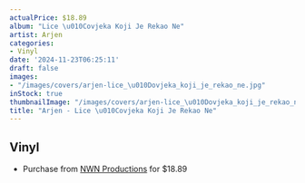 ```yaml
---
actualPrice: $18.89
album: "Lice \u010Covjeka Koji Je Rekao Ne"
artist: Arjen
categories:
- Vinyl
date: '2024-11-23T06:25:11'
draft: false
images:
- "/images/covers/arjen-lice_\u010Dovjeka_koji_je_rekao_ne.jpg"
inStock: true
thumbnailImage: "/images/covers/arjen-lice_\u010Dovjeka_koji_je_rekao_ne-thumb.jpg"
title: "Arjen - Lice \u010Covjeka Koji Je Rekao Ne"
---
```


## Vinyl
* Purchase from [NWN Productions](http://shop.nwnprod.com/index.php?route=product/product&path=75&product_id=46248&sort=pd.name&order=ASC) for $18.89
